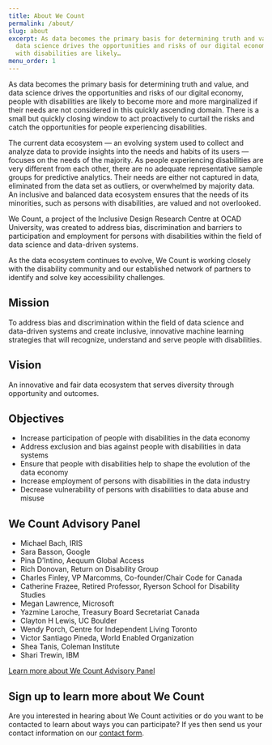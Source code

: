 ```yaml
---
title: About We Count
permalink: /about/
slug: about
excerpt: As data becomes the primary basis for determining truth and value, and
  data science drives the opportunities and risks of our digital economy, people
  with disabilities are likely…
menu_order: 1
---
```

As data becomes the primary basis for determining truth and value, and data science drives the opportunities and risks of our digital economy, people with disabilities are likely to become more and more marginalized if their needs are not considered in this quickly ascending domain. There is a small but quickly closing window to act proactively to curtail the risks and catch the opportunities for people experiencing disabilities.

The current data ecosystem — an evolving system used to collect and analyze data to provide insights into the needs and habits of its users — focuses on the needs of the majority. As people experiencing disabilities are very different from each other, there are no adequate representative sample groups for predictive analytics. Their needs are either not captured in data, eliminated from the data set as outliers, or overwhelmed by majority data. An inclusive and balanced data ecosystem ensures that the needs of its minorities, such as persons with disabilities, are valued and not overlooked.

We Count, a project of the Inclusive Design Research Centre at OCAD University, was created to address bias, discrimination and barriers to participation and employment for persons with disabilities within the field of data science and data-driven systems.

As the data ecosystem continues to evolve, We Count is working closely with the disability community and our established network of partners to identify and solve key accessibility challenges.

## Mission

To address bias and discrimination within the field of data science and data-driven systems and create inclusive, innovative machine learning strategies that will recognize, understand and serve people with disabilities.

## Vision

An innovative and fair data ecosystem that serves diversity through opportunity and outcomes.

## Objectives

*   Increase participation of people with disabilities in the data economy
*   Address exclusion and bias against people with disabilities in data systems
*   Ensure that people with disabilities help to shape the evolution of the data economy
*   Increase employment of persons with disabilities in the data industry
*   Decrease vulnerability of persons with disabilities to data abuse and misuse

## We Count Advisory Panel

*   Michael Bach, IRIS
*   Sara Basson, Google
*   Pina D’Intino, Aequum Global Access
*   Rich Donovan, Return on Disability Group
*   Charles Finley, VP Marcomms, Co-founder/Chair Code for Canada
*   Catherine Frazee, Retired Professor, Ryerson School for Disability Studies
*   Megan Lawrence, Microsoft
*   Yazmine Laroche, Treasury Board Secretariat Canada
*   Clayton H Lewis, UC Boulder
*   Wendy Porch, Centre for Independent Living Toronto
*   Victor Santiago Pineda, World Enabled Organization
*   Shea Tanis, Coleman Institute
*   Shari Trewin, IBM

[Learn more about We Count Advisory Panel](/advisory-panel/)

## Sign up to learn more about We Count

Are you interested in hearing about We Count activities or do you want to be contacted to learn about ways you can participate? If yes then send us your contact information on our [contact form](https://forms.gle/WuCk59iQtiRX3sLC7).
